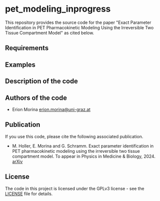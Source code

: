 # pet_modeling_inprogress
This repository provides the source code for the paper "Exact Parameter Identification in PET Pharmacokinetic Modeling Using the Irreversible Two Tissue Compartment Model" as cited below.
## Requirements

## Examples

## Description of the code

## Authors of the code
* Erion Morina [erion.morina@uni-graz.at](erion.morina@uni-graz.at)
## Publication
If you use this code, please cite the following associated publication.
* M. Holler, E. Morina and G. Schramm. Exact parameter identification in PET pharmacokinetic modeling using the irreversible two tissue compartment model. To appear in Physics in Medicine & Biology, 2024. [arXiv](https://arxiv.org/abs/2305.16989)
## License
The code in this project is licensed under the GPLv3 license - see the [LICENSE](LICENSE) file for details.
